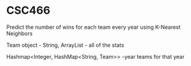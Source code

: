 # CSC466

Predict the number of wins for each team every year using K-Nearest Neighbors

Team object - String, ArrayList<Double>
    - all of the stats

Hashmap<Integer, HashMap<String, Team>>
          -year           teams for that year
